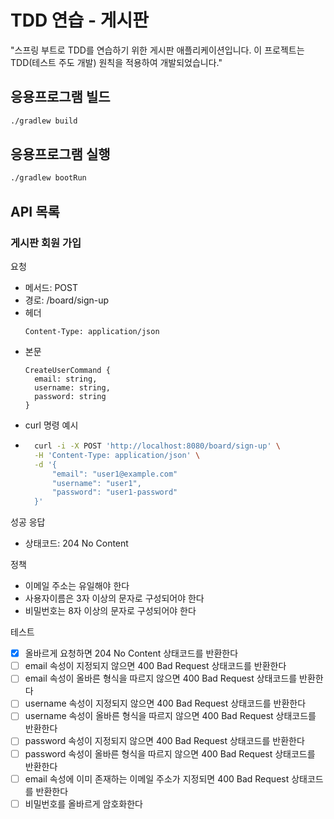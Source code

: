 # TDD 연습 - 게시판

"스프링 부트로 TDD를 연습하기 위한 게시판 애플리케이션입니다. 이 프로젝트는 TDD(테스트 주도 개발) 원칙을 적용하여 개발되었습니다."

## 응용프로그램 빌드

```bash
./gradlew build
```

## 응용프로그램 실행

```bash
./gradlew bootRun
```

## API 목록

### 게시판 회원 가입

요청
- 메서드: POST
- 경로: /board/sign-up
- 헤더
  ```
  Content-Type: application/json
  ```
- 본문
  ```
  CreateUserCommand {
    email: string, 
    username: string,
    password: string
  }
    ```
- curl 명령 예시
- ```bash
    curl -i -X POST 'http://localhost:8080/board/sign-up' \
    -H 'Content-Type: application/json' \
    -d '{
        "email": "user1@example.com"
        "username": "user1",
        "password": "user1-password"
    }'
    ```
성공 응답
- 상태코드: 204 No Content

정책
- 이메일 주소는 유일해야 한다
- 사용자이름은 3자 이상의 문자로 구성되어야 한다
- 비밀번호는 8자 이상의 문자로 구성되어야 한다

테스트
- [x] 올바르게 요청하면 204 No Content 상태코드를 반환한다
- [ ] email 속성이 지정되지 않으면 400 Bad Request 상태코드를 반환한다
- [ ] email 속성이 올바른 형식을 따르지 않으면 400 Bad Request 상태코드를 반환한다
- [ ] username 속성이 지정되지 않으면 400 Bad Request 상태코드를 반환한다
- [ ] username 속성이 올바른 형식을 따르지 않으면 400 Bad Request 상태코드를 반환한다
- [ ] password 속성이 지정되지 않으면 400 Bad Request 상태코드를 반환한다
- [ ] password 속성이 올바른 형식을 따르지 않으면 400 Bad Request 상태코드를 반환한다
- [ ] email 속성에 이미 존재하는 이메일 주소가 지정되면 400 Bad Request 상태코드를 반환한다
- [ ] 비밀번호를 올바르게 암호화한다      
